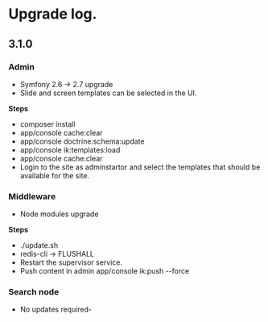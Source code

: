 # Upgrade log.

## 3.1.0

### Admin
 * Symfony 2.6 -> 2.7 upgrade
 * Slide and screen templates can be selected in the UI.

__Steps__

 * composer install
 * app/console cache:clear
 * app/console doctrine:schema:update
 * app/console ik:templates:load
 * app/console cache:clear
 * Login to the site as adminstartor and select the templates that should be available for the site.


### Middleware
 * Node modules upgrade

__Steps__

  * ./update.sh
  * redis-cli -> FLUSHALL
  * Restart the supervisor service.
  * Push content in admin app/console ik:push --force


### Search node

 * No updates required-
